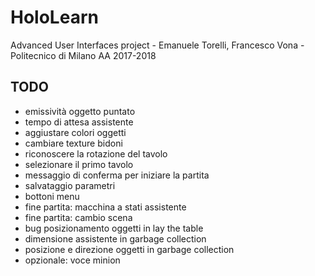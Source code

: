 # HoloLearn
Advanced User Interfaces project - Emanuele Torelli, Francesco Vona - Politecnico di Milano AA 2017-2018

## TODO
- emissività oggetto puntato
- tempo di attesa assistente
- aggiustare colori oggetti
- cambiare texture bidoni
- riconoscere la rotazione del tavolo
- selezionare il primo tavolo
- messaggio di conferma per iniziare la partita
- salvataggio parametri
- bottoni menu
- fine partita: macchina a stati assistente
- fine partita: cambio scena
- bug posizionamento oggetti in lay the table
- dimensione assistente in garbage collection
- posizione e direzione oggetti in garbage collection
- opzionale: voce minion
